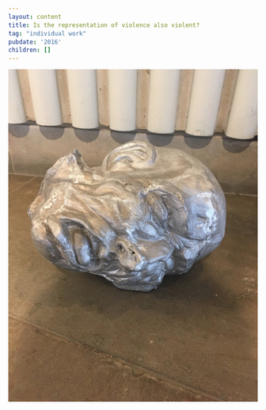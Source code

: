 ```yaml
---
layout: content
title: Is the representation of violence also violent?
tag: "individual work"
pubdate: '2016'
children: []
---
```

!['Is the representation of violence also violent?', sandcasted aluminum, 2017](/assets/img/ali-akbar-mehta-is-the-representation-of-violence-also-violent-sandcasted-aluminium-2017.jpg)
